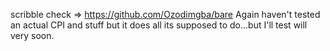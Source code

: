 scribble check => https://github.com/Ozodimgba/bare
Again haven't tested an actual CPI and stuff but it does all its supposed to do...but I'll test will very soon.
